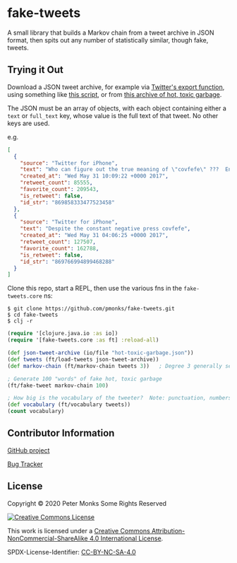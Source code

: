 
# fake-tweets

A small library that builds a Markov chain from a tweet archive in JSON format, then spits out any number of statistically similar, though fake, tweets.

## Trying it Out

Download a JSON tweet archive, for example via [Twitter's export function](https://help.twitter.com/en/managing-your-account/how-to-download-your-twitter-archive), using something like [this script](https://gist.github.com/manuchandel/bc8a6ca4b1527b7594945e5091013905), or from [this archive of hot, toxic garbage](http://www.trumptwitterarchive.com/archive).

The JSON must be an array of objects, with each object containing either a `text` or `full_text` key, whose value is the full text of that tweet.  No other keys are used.

e.g.

```JSON
[
  {
    "source": "Twitter for iPhone",
    "text": "Who can figure out the true meaning of \"covfefe\" ???  Enjoy!",
    "created_at": "Wed May 31 10:09:22 +0000 2017",
    "retweet_count": 85555,
    "favorite_count": 209543,
    "is_retweet": false,
    "id_str": "869858333477523458"
  },
  {
    "source": "Twitter for iPhone",
    "text": "Despite the constant negative press covfefe",
    "created_at": "Wed May 31 04:06:25 +0000 2017",
    "retweet_count": 127507,
    "favorite_count": 162788,
    "is_retweet": false,
    "id_str": "869766994899468288"
  }
]
```

Clone this repo, start a REPL, then use the various fns in the `fake-tweets.core` ns:

```shell
$ git clone https://github.com/pmonks/fake-tweets.git
$ cd fake-tweets
$ clj -r
```

```clojure
(require '[clojure.java.io :as io])
(require '[fake-tweets.core :as ft] :reload-all)

(def json-tweet-archive (io/file "hot-toxic-garbage.json"))
(def tweets (ft/load-tweets json-tweet-archive))
(def markov-chain (ft/markov-chain tweets 3))   ; Degree 3 generally seems to give the best results

; Generate 100 "words" of fake hot, toxic garbage
(ft/fake-tweet markov-chain 100)

; How big is the vocabulary of the tweeter?  Note: punctuation, numbers, emojis, hashtags, @mentions etc. are all included in the count
(def vocabulary (ft/vocabulary tweets))
(count vocabulary)
```

## Contributor Information

[GitHub project](https://github.com/pmonks/fake-tweets)

[Bug Tracker](https://github.com/pmonks/fake-tweets/issues)

## License

Copyright © 2020 Peter Monks Some Rights Reserved

[![Creative Commons License](https://i.creativecommons.org/l/by-nc-sa/4.0/88x31.png)](http://creativecommons.org/licenses/by-nc-sa/4.0/)

This work is licensed under a [Creative Commons Attribution-NonCommercial-ShareAlike 4.0 International License](http://creativecommons.org/licenses/by-nc-sa/4.0/).

SPDX-License-Identifier: [CC-BY-NC-SA-4.0](https://spdx.org/licenses/CC-BY-NC-SA-4.0.html)
